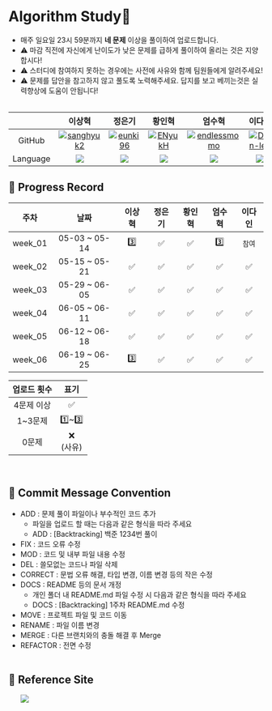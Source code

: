 # Algorithm Study📝
- 매주 일요일 23시 59분까지 <b>네 문제</b> 이상을 풀이하여 업로드합니다.</br>
- ⚠️ 마감 직전에 자신에게 난이도가 낮은 문제를 급하게 풀이하여 올리는 것은 지양합시다!</br>
- ⚠️ 스터디에 참여하지 못하는 경우에는 사전에 사유와 함께 팀원들에게 알려주세요!
- ⚠️ 문제를 답안을 참고하지 않고 풀도록 노력해주세요. 답지를 보고 베끼는것은 실력향상에 도움이 안됩니다!
<br></br>

|  | 이상혁 | 정은기 | 황인혁 | 엄수혁 | 이다인 |
| :---: | :---: | :---: | :---: | :---: | :---: |
| GitHub | [![sanghyuk2](https://github.com/sanghyuk2.png?width=200px)](https://github.com/sanghyuk2) | [![eunki96](https://github.com/eunki96.png?width=200px)](https://github.com/eunki96) | [![ENyukH](https://github.com/ENyukH.png?width=200px)](https://github.com/ENyukH) |[![endlessmomo](https://github.com/endlessmomo.png?width=200px)](https://github.com/endlessmomo) |[![Dain-lee](https://github.com/dain-lee.png?width=200px)](https://github.com/dain-lee)
| Language | <img src="https://img.shields.io/badge/Java-007396?style=for-the-badge&logo=java&logoColor=white"> | <img src="https://img.shields.io/badge/Java-007396?style=for-the-badge&logo=java&logoColor=white"> | <img src="https://img.shields.io/badge/Java-007396?style=for-the-badge&logo=java&logoColor=white"> | <img src="https://img.shields.io/badge/Java-007396?style=for-the-badge&logo=java&logoColor=white"> | <img src="https://img.shields.io/badge/Python-007396?style=for-the-badge&logo=java&logoColor=white">


## 📍 Progress Record
|   주차    |      날짜       | 이상혁 | 정은기 | 황인혁 | 엄수혁 | 이다인 |
|:-------:|:-------------:|:-------:|:-------:|:-------:|:-------:|:-------:|
| week_01 | 05-03 ~ 05-14 |      3️⃣      |     ✅      |     ✅      |      3️⃣      |     `참여`    |
| week_02 | 05-15 ~ 05-21 |      ✅      |     ✅      |     ✅      |      ✅      |      ✅      |
| week_03 | 05-29 ~ 06-05 |      ✅      |     ✅      |     ✅      |      ✅      |      ✅      |
| week_04 | 06-05 ~ 06-11 |      ✅      |     ✅      |     ✅      |      ✅      |      ✅      |
| week_05 | 06-12 ~ 06-18 |      ✅      |     ✅      |     ✅      |      ✅      |      ✅      |
| week_06 | 06-19 ~ 06-25 |      3️⃣      |     ✅      |     ✅      |      ✅      |      ✅      |

| 업로드 횟수 | 표기 |
| :---: | :---: |
| 4문제 이상 | ✅ |
| 1~3문제 | 1️⃣~3️⃣ |
| 0문제 | ❌ <br/>(사유) |

<br>

## 📍 Commit Message Convention
- ADD : 문제 풀이 파일이나 부수적인 코드 추가
  - 파일을 업로드 할 때는 다음과 같은 형식을 따라 주세요
  - ADD : [Backtracking] 백준 1234번 풀이
- FIX : 코드 오류 수정
- MOD : 코드 및 내부 파일 내용 수정
- DEL : 쓸모없는 코드나 파일 삭제
- CORRECT : 문법 오류 해결, 타입 변경, 이름 변경 등의 작은 수정
- DOCS : README 등의 문서 개정
  - 개인 폴더 내 README.md 파일 수정 시 다음과 같은 형식을 따라 주세요
  - DOCS : [Backtracking] 1주차 README.md 수정
- MOVE : 프로젝트 파일 및 코드 이동
- RENAME : 파일 이름 변경
- MERGE : 다른 브랜치와의 충돌 해결 후 Merge
- REFACTOR : 전면 수정
<br></br>

## 📍 Reference Site
&nbsp;&nbsp;&nbsp;&nbsp;&nbsp; <a href="https://www.notion.so/e880d48f62164ae799dba80bff82591e"><img src="https://img.shields.io./badge/Notion-000000?style=for-the-badge&logo=notion&logoColor=white"></a>
